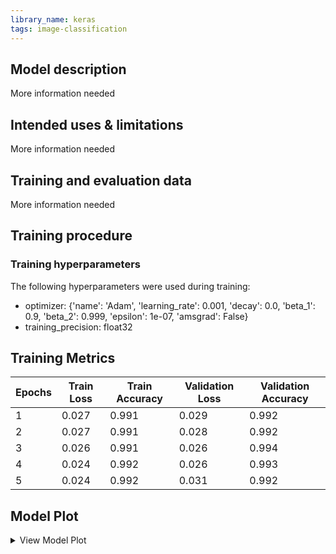 ```yaml
---
library_name: keras
tags: image-classification
---
```


## Model description

More information needed

## Intended uses & limitations

More information needed

## Training and evaluation data

More information needed

## Training procedure

### Training hyperparameters

The following hyperparameters were used during training:
- optimizer: {'name': 'Adam', 'learning_rate': 0.001, 'decay': 0.0, 'beta_1': 0.9, 'beta_2': 0.999, 'epsilon': 1e-07, 'amsgrad': False}
- training_precision: float32

 ## Training Metrics

| Epochs | Train Loss | Train Accuracy | Validation Loss | Validation Accuracy |
 |--- |--- |--- |--- |--- |
| 1| 0.027|  0.991|  0.029|  0.992| 
| 2| 0.027|  0.991|  0.028|  0.992| 
| 3| 0.026|  0.991|  0.026|  0.994| 
| 4| 0.024|  0.992|  0.026|  0.993| 
| 5| 0.024|  0.992|  0.031|  0.992| 
 ## Model Plot

<details>
<summary>View Model Plot</summary>

![Model Image](./model.png)

</details>